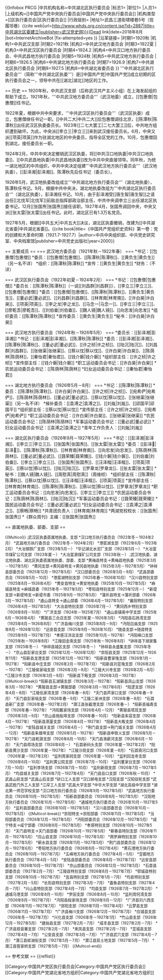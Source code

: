 {{Infobox PRCG
|中共机构名称=中共湖北区执行委员会
|标志1=
|职位1=
|人员1=
|上级机构=[[中国共产党中央执行委员会|中国共产党中央执行委员会]]
|机构类型=[[区执行委员会|区执行委员会]]
|行政级别=
|地址1=武昌三道街啸楼巷5号（现履坦巷）<ref>{{cite web|url=http://www.whds.org.cn/content.jsp?id=2887|title=中共湖北区委建立|publisher=武汉党史网}}{{Dead link|date=2018年8月 |bot=InternetArchiveBot |fix-attempted=yes }}</ref>
|沿革链接=
|时期1=1920秋
|机构1=中共武汉支部
|时期2=1921秋
|机构2=中共武汉地方委员会
|时期3=1922夏
|机构3=中共武汉区执行委员会
|时期4=1924.2
|机构4=中共汉口地方执行委员会、中共武昌地方执行委员会
|时期5=1924秋
|机构5=中共武汉地方执行委员会
|时期6=1926.5
|机构6=中共湖北地方执行委员会
|时期7=1926.9
|机构7=中共湖北区执行委员会
|时期8=1927.5
|机构8=中共湖北省委员会
}}
'''中共湖北区执行委员会'''（简称'''中共湖北区执委'''）是[[中国共产党|中国共产党]]成立初期的区执行委员会之一，领导中共在[[湖北|湖北]]地区的工作。

== 历史 ==
1920年秋，中共武汉支部（后称武汉共产主义小组）在上海发起组的帮助下成立。1921年秋，'''中共武汉地方委员会'''（武汉地委）成立，[[包惠僧|包惠僧]]任书记。

1922年夏，根据中共中央要求，'''中共武汉区执行委员会'''（武汉区执委）成立，包惠僧继任书记一职。[[中共二大|中共二大]]后包惠僧调往北京，[[陈潭秋|陈潭秋]]出任武汉区执委委员长。1923年[[二七大罢工|二七大罢工]]后，中共地方组织遭到破坏。为此，中央派[[李立三|李立三]]来到武汉接任委员长。6月，中央又派[[项英|项英]]作为驻湖北地区的中央委员，指导全区党的工作。10月，包惠僧回到湖北，接任委员长一职。

1924年2月，中共中央决定撤销武汉区执委，将[[中共汉口地执委|中共汉口地执委]]、[[中共武昌地执委|中共武昌地执委]]改为中共中央直接领导。同年秋，为统一湖北地区的中共组织，中共中央决定组建'''中共武汉地方执行委员会'''（武汉地执委），[[彭泽湘|彭泽湘]]、陈潭秋先后任书记（委员长）。

1926年5月，武汉地执委改组成立'''中共湖北地方执行委员会'''（湖北地执委），陈潭秋任书记。9月，根据中共中央决，湖北地执委改组为'''中共湖北区执行委员会'''（湖北区执委），彭泽湘任书记。10月，由于彭泽湘受[[唐生智|唐生智]]之请出任[[北伐军|北伐军]]前敌总指挥部政治部主任，中共中央调李立三出任湖北区执委书记，12月[[张国焘|张国焘]]接任该职。1927年4月，张国焘调回中央，中央又派[[张太雷|张太雷]]出任书记。此时，湖北区已有1.3万名党员。

1927年5月，根据[[中共五大|中共五大]]决议，湖北区执委撤销，改建为[[中共湖北省委|中共湖北省委]]。<ref name="vol1">{{cite book|title=《中国共产党组织史资料》第一卷：党的创建和大革命时期（1921.7-1927.7）|author=中共中央组织部、中共党史研究室、中央档案馆|publisher=中共党史出版社|year=2000}}</ref>

== 主要成员 ==
=== 武汉地方委员会（1921年秋－1922年春） ===
*书记：[[包惠僧|包惠僧]]
*委员：[[包惠僧|包惠僧]]、[[陈潭秋|陈潭秋]]、[[黄负生|黄负生]]（另一名不详）
*组织：[[陈潭秋|陈潭秋]]
*宣传：[[黄负生|黄负生]]
*财务：（不详）

=== 武汉区执行委员会（1922年初夏－1924年2月） ===
*书记：[[包惠僧|包惠僧]]
*委员长：[[陈潭秋|陈潭秋]]（一说[[刘昌群|刘昌群]]）、[[李立三|李立三]]、[[包惠僧|包惠僧]]
*委员：[[包惠僧|包惠僧]]、[[陈潭秋|陈潭秋]]、[[黄负生|黄负生]]、[[董必武|董必武]]、[[刘昌群|刘昌群]]、[[林育南|林育南]]、[[许白昊|许白昊]]、[[项英|项英]]、[[李之龙|李之龙]]、[[马念一|马念一]]、[[李立三|李立三]]、[[廖乾吾|廖乾吾]]、[[刘伯垂|刘伯垂]]、[[魏人镜|魏人镜]]、[[向忠发|向忠发]]
*组织委员：[[陈潭秋|陈潭秋]]
*宣传委员：[[黄负生|黄负生]]
*秘书：[[许白昊|许白昊]]

=== 武汉地方执行委员会（1924年秋－1926年5月） ===
*委员长：[[彭泽湘|彭泽湘]]
*书记：[[彭泽湘|彭泽湘]]、[[陈潭秋|陈潭秋]]
*委员：[[彭泽湘|彭泽湘]]、[[陈潭秋|陈潭秋]]、[[董必武|董必武]]、[[许之桢|许之桢]]、[[陆沉|陆沉]]、[[刘昌群|刘昌群]]、[[张继渠|张继渠]]、[[蔡以忱|蔡以忱]]、[[许白昊|许白昊]]、[[陈荫林|陈荫林]]、[[秦怡君|秦怡君]]、[[钱介磐|钱介磐]]
*组织部主任：[[许之桢|许之桢]]
*宣传部主任：[[钱介磐|钱介磐]]
*职工运动委员会书记：[[许白昊|许白昊]]
*农民运动委员会书记：[[陈荫林|陈荫林]]
*妇女运动委员会书记：[[秦怡君|秦怡君]]

=== 湖北地方执行委员会（1926年5月－8月） ===
*书记：[[陈潭秋|陈潭秋]]
*委员：[[陈潭秋|陈潭秋]]、[[许白昊|许白昊]]、[[许之桢|许之桢]]、[[宛希俨|宛希俨]]、[[陈荫林|陈荫林]]、[[董必武|董必武]]、[[蔡以忱|蔡以忱]]、[[张继渠|张继渠]]（另一名不详）
*候补委员：[[袁溥之|袁溥之]]、[[刘胤|刘胤]]、[[邱国平|邱国平]]
*组织部主任：[[蔡以忱|蔡以忱]]
*宣传部主任：[[许之桢|许之桢]]、[[宛希俨|宛希俨]]
*职工运动委员会书记：[[许白昊|许白昊]]、[[张继渠|张继渠]]
*农民运动委员会书记：[[陈荫林|陈荫林]]
*军事运动委员会书记：[[董必武|董必武]]
*妇女运动委员会书记：[[袁溥之|袁溥之]]
*青年工作负责人：[[刘胤|刘胤]]

=== 湖北区执行委员会（1926年9月－1927年5月） ===
*书记：[[彭泽湘|彭泽湘]]、[[李立三|李立三]]、[[张国焘|张国焘]]、[[张太雷|张太雷]]
*委员：[[彭泽𣓭|彭泽𣓭]]、[[陈潭秋|陈潭秋]]、[[林育南|林育南]]、[[向忠发|向忠发]]、[[陈荫林|陈荫林]]、[[董必武|董必武]]、[[聂荣臻|聂荣臻]]、[[钱介磐|钱介磐]]、[[刘伯垂|刘伯垂]]、[[李立三|李立三]]、[[张国焘|张国焘]]、[[汪泽楷|汪泽楷]]、[[项英|项英]]、[[蔡以忱|蔡以忱]]、[[陆沉|陆沉]]、[[罗章龙|罗章龙]]、[[张太雷|张太雷]]
*秘书：[[魏人镜|魏人镜]]、[[周慰真|周慰真]]（周维桢）
*组织部主任：[[陈潭秋|陈潭秋]]、[[蔡以忱|蔡以忱]]、[[汪泽楷|汪泽楷]]、[[项英|项英]]
*宣传部主任：[[林育南|林育南]]、[[陈潭秋|陈潭秋]]、[[蔡以忱|蔡以忱]]、[[罗章龙|罗章龙]]
*职工运动委员会书记：[[向忠发|向忠发]]、[[李立三|李立三]]
*农民运动委员会书记：[[陈荫林|陈荫林]]、[[陆沉|陆沉]]
*军事运动委员会书记：[[聂荣臻|聂荣臻]]
*国民运动委员会书记：[[董必武|董必武]]
*妇女运动委员会书记：[[袁溥之|袁溥之]]、[[蔡畅|蔡畅]]
*共青团负责人：[[林育南|林育南]]
*两湖党校校长：[[张国焘|张国焘]]
*《群众周刊》主编：[[张国焘|张国焘]]

== 直属地执委、部委、支部 ==
<div style="font-size:90%;">
 {{Multicol}}
;武汉区执委直属地执委、支部
*汉口地方执行委员会（1922年冬－1924年2月）
*武昌地方执行委员会（1922年冬－1924年2月）
*港窑湖支部（1922年6月－1923年2月）
*大冶钢铁厂支部（1923年5月－）
*华记湖北水泥厂支部（1923年5月－）
*大冶富华煤矿公司支部（1923年夏－）
*大冶富源煤矿公司支部（1923年秋－）
;武汉地执委、湖北地执委、湖北区执委直属地执委、部委、支部
*黄梅县特支→黄梅县地执委（1925年3月－1927年5月）
*黄冈支部→黄冈县特支→黄冈县地执委（1925年3月－1927年5月）
*钟祥县部委员会（1925年12月－1927年5月）
*汉口部委员会（1926年5月－9月）
*武昌部委员会（1926年5月－10月）
*港窑湖特别支部（1925年春－1926年10月）
*汉川县特别支部（1925年8月－1926年4月）
*黄安县特支→黄安地执委（1925年10月－1927年5月）
*麻城县特支→麻城县委（1925年冬－1927年5月）
*枣阳县特别支部（1925年12月－）
*新堤支部→新堤特支→新堤市委（1925年9月－1927年5月）
*蒲圻县特支→蒲圻部委（1926年3月－1927年5月）
*通山县特支→通山部委（1926年4月－1927年5月）
*襄阳特别支部（1926年4月－1927年5月）
*大冶县特别支部（1926年7月－）
*黄冈西乡特别支部（1926年8月－10月）
*广济支部（1924年－1925年7月）
*通山县镇南中学支部（1925年6月－1926年4月）
*黄陂县三合店支部（1925年夏－1926年3月）
*沔阳县石扬湾支部（1925年8月－1926年8月）
*广济县梅川支部（1925年8月－9月）
*沔阳白庙支部（1925年8月－1926年12月）
*远安县支部（1925年9月－1926年10月）
*随县支部→随县特支（1925年9月－1927年7月）
*孝感汪洋店支部（1925年10月－1927年）
*沔阳峰口支部（1925年秋－1926年8月）
*江陵田金南支部（1925年秋－1926年8月）
*钟祥县下胡家集支部（1925年冬－）
*钟祥县城区支部（1925年冬－）
*钟祥县永盛集支部（1925年冬－）
*京山县彭家台支部（1925年12月－1926年12月）
*崇阳县支部（1925年12月－1926年11月）
*阳新县龙港支部（1925年12月－1927年）
*阳新县曹家堍支部（1926年1月－1927年）
*阳新县中庄支部（1926年2月－1927年7月）
*阳新县刘宣堍支部（1926年2月－1927年）
*江陵侯家垴支部（1926年2月－8月）
*江陵大兴寺支部（1926年2月－8月）
*江陵沙市支部（1926年3月－8月）
*阳新县下畈支部（1926年3月－1927年）
{{Multicol-break}}
*阳新县五湖镇支部（1926年3月－1927年）
*阳新县凤山支部（1926年3月－1927年）
*黄陂县支部→黄陂部委（1926年3月－1927年6月）
*阳逻支部（1926年4月－8月）
*江陵伍家湾支部（1926年春－8月）
*天门县芦家口支部（1926年春－9月）
*天门县彭家垴支部（1926年春－9月）
*江陵二圣洲支部（1926年春－8月）
*石首县新厂支部（1926年春－1927年2月）
*潜江县张截港支部（1926年春－）
*阳新县福寿支部（1926年春－1927年）
*沔阳戴家场支部（1926年4月－12月）
*黄陂县塔耳支部（1926年3月－9月）
*京山县拖船埠支部（1926年春－10月）
*阳新县朱容支部（1926年4月－1927年）
*阳新县蒸厦支部（1926年4月－1927年）
*阳新县大畈支部（1926年4月－1927年）
*安陆县城关支部（1926年4月－）
*荆门县支部→荆门城关支部（1926年4月－12月）
*阳新县朱塘埠支部（1926年5月－1927年）
*阳新县申铁义支部（1926年5月－1927年）
*天门县乾驿支部（1926年6月－10月）
*天门县渔薪河支部（1926年6月－10月）
*天门县蒋场支部（1926年6月－）
*石首新码头支部（1926年夏－1927年2月）
*阳新县黄沙支部（1926年夏－1927年）
*江陵沙岗支部（1926年夏－8月）
*石首南河口支部（1926年夏－1927年2月）
*监利周家祠支部（1926年夏－10月）
*监利回龙寺支部（1926年6月－10月）
*监利黄公院支部（1926年7月－10月）
*监利董家台支部（1926年7月－10月）
*监利李场支部（1926年7月－10月）
*监利新观支部（1926年7月－1927年5月）
*均县城关支部（1926年7月－1927年4月）
*天门县岳口支部（1926年秋－10月）
*武昌山前支部
*武昌山后支部
*硚口工人支部
*汉口邮电支部
*汉阳支部
*汉阳驳轮支部
*武昌武胜门外工人支部
*江岸工人支部
*武昌大学支部
*中华大学支部
*湖北高级中学支部
*湖北第一师范学校支部
*汉口地方执行委员会（1926年9月－1927年5月）
*武昌地方执行委员会（1926年10月－1927年5月）
*阳新县部委员会（1926年8月－1927年5月）
*汉阳地方执行委员会（1926年10月－1927年5月）
*通城地方执行委员会（1926年10月－1927年5月）
*监利县部委员会（1926年10月－1927年5月）
*汉川县部委员会（1926年10月－1927年5月）
{{Multicol-break}}
*崇阳特支→崇阳部委（1926年11月－1927年5月）
*当阳部委员会（1926年12月－1927年5月）
*沔阳部委员会（1926年12月－1927年5月）
*咸宁特支→咸宁部委（1926年8月－1927年5月）
*孝感特别支部（1926年10月－1927年5月）
*天门县特支→天门县部委（1926年10月－1927年5月）
*蕲春县特别支部（1926年11月－1927年5月）
*应山县支部（1926年10月－1927年5月）
*商罗麻特别支部（1926年10月－1927年5月）
*蕲水县支部（1926年11月－1927年5月）
*荆门县部委员会（1926年12月－1927年6月）
*枣阳地方执行委员会（1926年8月－1927年4月）
*黄石港地方执行委员会（1926年10月－1927年7月）
*五峰地方执行委员会（1927年4月－5月）
*宣都地方执行委员会（1927年4月－5月）
*安陆县部委员会（1926年8月－1927年7月）
*远安县部委员会（1926年10月－1927年7月）
*京山部委员会（1926年12月－1927年5月）
*石首县部委员会（1927年2月－7月）
*江陵县特别支部（1926年8月－1927年7月）
*鄂城县特别支部（1926年10月－1927年7月）
*宜昌特别支部（1927年1月－7月）
*均县特别支部（1927年2月－5月）
*长阳县特别支部（1927年3月－7月）
*嘉鱼县特别支部（1927年4月－7月）
*兴山县特别支部（1927年4月－7月）
*均县支部（1926年7月－1927年2月）
*通城马港支部（1926年8月－10月）
*罗田支部（1926年8月－10月）
*监利周何湾支部（1926年8月－1927年7月）
*沔阳县段家场支部（1926年9月－12月）
*广济县刘六西支部（1926年11月－1927年7月）
*郧阳支部（1926年11月－1927年4月）
*云梦县支部（1926年11月－1927年7月）
*广济县梅川支部（1926年12月－1927年7月）
*应城县支部（1926年冬－1927年7月）
*兴化县支部（1926年冬－1927年1月）
*竹山县支部（1926年12月－1927年5月）
*建始县支部（1927年2月－7月）
*咸丰县支部（1927年2月－7月）
*广济县观音寨支部（1927年2月－7月）
*来凤县支部（1927年2月－7月）
*宣城县支部（1927年4月－7月）
*公安县支部（1927年3月－7月）
*广济县武穴支部（1927年4月－7月）
*潜江县蚌湖街支部（1927年5月－7月）
*潜江县双土地支部（1927年5月－7月）
*潜江县管家桥支部（1927年5月－7月）
{{Multicol-end}}
</div>

== 参考文献 ==
{{reflist}}

[[Category:中国共产党区执行委员会|Category:中国共产党区执行委员会]]
[[Category:中国共产党湖北省地方组织|Category:中国共产党湖北省地方组织]]